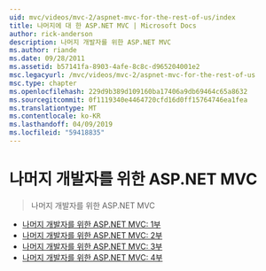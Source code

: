 ```yaml
---
uid: mvc/videos/mvc-2/aspnet-mvc-for-the-rest-of-us/index
title: 나머지에 대 한 ASP.NET MVC | Microsoft Docs
author: rick-anderson
description: 나머지 개발자를 위한 ASP.NET MVC
ms.author: riande
ms.date: 09/28/2011
ms.assetid: b57141fa-8903-4afe-8c8c-d965204001e2
msc.legacyurl: /mvc/videos/mvc-2/aspnet-mvc-for-the-rest-of-us
msc.type: chapter
ms.openlocfilehash: 229d9b389d109160ba17406a9db69464c65a8632
ms.sourcegitcommit: 0f1119340e4464720cfd16d0ff15764746ea1fea
ms.translationtype: MT
ms.contentlocale: ko-KR
ms.lasthandoff: 04/09/2019
ms.locfileid: "59418835"
---
```

# <a name="aspnet-mvc-for-the-rest-of-us"></a>나머지 개발자를 위한 ASP.NET MVC

> 나머지 개발자를 위한 ASP.NET MVC


- [나머지 개발자를 위한 ASP.NET MVC: 1부](aspnet-mvc-for-the-rest-of-us-part-1.md)
- [나머지 개발자를 위한 ASP.NET MVC: 2부](aspnet-mvc-for-the-rest-of-us-part-2.md)
- [나머지 개발자를 위한 ASP.NET MVC: 3부](aspnet-mvc-for-the-rest-of-us-part-3.md)
- [나머지 개발자를 위한 ASP.NET MVC: 4부](aspnet-mvc-for-the-rest-of-us-part-4.md)
